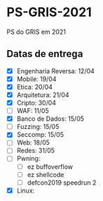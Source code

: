 # PS-GRIS-2021
PS do GRIS em 2021

## Datas de entrega

- [X] Engenharia Reversa: 12/04
- [X] Mobile: 19/04
- [X] Etica: 20/04
- [X] Arquitetura: 21/04
- [X] Cripto: 30/04
- [ ] WAF: 11/05
- [X] Banco de Dados: 15/05
- [ ] Fuzzing: 15/05
- [X] Seccomp: 15/05
- [ ] Web: 18/05
- [ ] Redes: 31/05
- [ ] Pwning:
    - [ ] ez buffoverflow
    - [ ] ez shellcode
    - [ ] defcon2019 speedrun 2
- [X] Linux:
